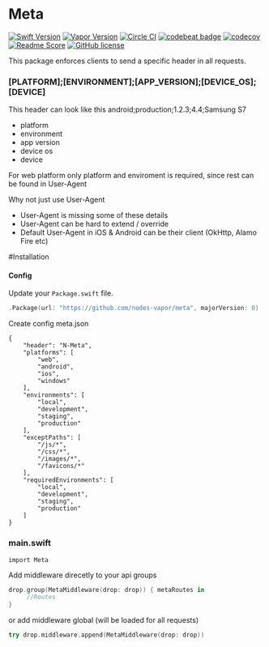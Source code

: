 # Meta
[![Swift Version](https://img.shields.io/badge/Swift-3-brightgreen.svg)](http://swift.org)
[![Vapor Version](https://img.shields.io/badge/Vapor-2-F6CBCA.svg)](http://vapor.codes)
[![Circle CI](https://circleci.com/gh/nodes-vapor/meta/tree/vapor-1.svg?style=shield)](https://circleci.com/gh/nodes-vapor/meta)
[![codebeat badge](https://codebeat.co/badges/0acbc026-3f2b-47c6-b2aa-c1585e3af952)](https://codebeat.co/projects/github-com-nodes-vapor-meta-vapor-1)
[![codecov](https://codecov.io/gh/nodes-vapor/meta/branch/vapor-1/graph/badge.svg)](https://codecov.io/gh/nodes-vapor/meta)
[![Readme Score](http://readme-score-api.herokuapp.com/score.svg?url=https://github.com/nodes-vapor/meta)](http://clayallsopp.github.io/readme-score?url=https://github.com/nodes-vapor/meta)
[![GitHub license](https://img.shields.io/badge/license-MIT-blue.svg)](https://raw.githubusercontent.com/nodes-vapor/meta/master/LICENSE)


This package enforces clients to send a specific header in all requests. 

### [PLATFORM];[ENVIRONMENT];[APP_VERSION];[DEVICE_OS];[DEVICE]

This header can look like this android;production;1.2.3;4.4;Samsung S7
 - platform
 - environment
 - app version
 - device os
 - device

For web platform only platform and enviroment is required, since rest can be found in User-Agent

Why not just use User-Agent
 - User-Agent is missing some of these details
 - User-Agent can be hard to extend / override
 - Default User-Agent in iOS & Android can be their client (OkHttp, Alamo Fire etc)

#Installation

#### Config
Update your `Package.swift` file.
```swift
.Package(url: "https://github.com/nodes-vapor/meta", majorVersion: 0)
```

Create config meta.json

```
{
    "header": "N-Meta",
    "platforms": [
        "web",
        "android",
        "ios",
        "windows"
    ],
    "environments": [
        "local",
        "development",
        "staging",
        "production"
    ],
    "exceptPaths": [
        "/js/*",
        "/css/*",
        "/images/*",
        "/favicons/*"
    ],
    "requiredEnvironments": [
        "local",
        "development",
        "staging",
        "production"
    ]
}
```

### main.swift
```
import Meta
```
Add middleware direcetly to your api groups
```swift
drop.group(MetaMiddleware(drop: drop)) { metaRoutes in
     //Routes
}
```
or add middleware global (will be loaded for all requests)
```swift
try drop.middleware.append(MetaMiddleware(drop: drop))
```
